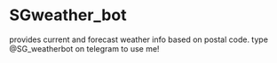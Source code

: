 # SGweather_bot

provides current and forecast weather info based on postal code. 
type @SG_weatherbot on telegram to use me!
